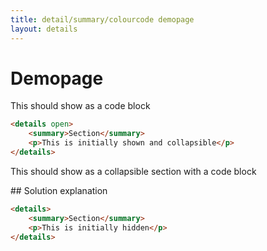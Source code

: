 ```yaml
---
title: detail/summary/colourcode demopage 
layout: details
---
```


# Demopage

This should show as a code block

```html
<details open>
    <summary>Section</summary>
    <p>This is initially shown and collapsible</p>
</details>
```

This should show as a collapsible section with a code block

<!-- details -->
<!-- summary -->## Solution explanation<!-- end:summary -->

```html
<details>
    <summary>Section</summary>
    <p>This is initially hidden</p>
</details>
```
<!-- end:details -->

